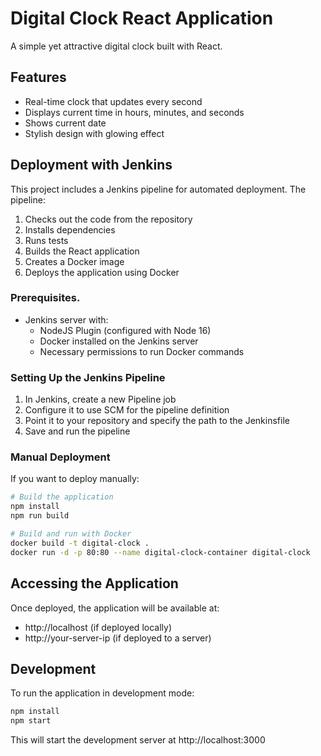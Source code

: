 # Digital Clock React Application

A simple yet attractive digital clock built with React.

## Features

- Real-time clock that updates every second
- Displays current time in hours, minutes, and seconds
- Shows current date
- Stylish design with glowing effect

## Deployment with Jenkins

This project includes a Jenkins pipeline for automated deployment. The pipeline:

1. Checks out the code from the repository
2. Installs dependencies
3. Runs tests
4. Builds the React application
5. Creates a Docker image
6. Deploys the application using Docker

### Prerequisites.

- Jenkins server with:
  - NodeJS Plugin (configured with Node 16)
  - Docker installed on the Jenkins server
  - Necessary permissions to run Docker commands

### Setting Up the Jenkins Pipeline

1. In Jenkins, create a new Pipeline job
2. Configure it to use SCM for the pipeline definition
3. Point it to your repository and specify the path to the Jenkinsfile
4. Save and run the pipeline

### Manual Deployment

If you want to deploy manually:

```bash
# Build the application
npm install
npm run build

# Build and run with Docker
docker build -t digital-clock .
docker run -d -p 80:80 --name digital-clock-container digital-clock
```

## Accessing the Application

Once deployed, the application will be available at:
- http://localhost (if deployed locally)
- http://your-server-ip (if deployed to a server)

## Development

To run the application in development mode:

```bash
npm install
npm start
```

This will start the development server at http://localhost:3000
